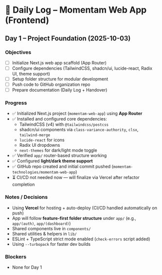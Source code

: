 # 📘 Daily Log – Momentam Web App (Frontend)

## Day 1 – Project Foundation (2025-10-03)

### Objectives

- [ ] Initialize Next.js web app scaffold (App Router)
- [ ] Configure dependencies (TailwindCSS, shadcn/ui, lucide-react, Radix UI, theme support)
- [ ] Setup folder structure for modular development
- [ ] Push code to GitHub organization repo
- [ ] Prepare documentation (Daily Log + Handover)

### Progress

- ✅ Initialized Next.js project (`momentam-web-app`) using **App Router**
- ✅ Installed and configured core dependencies:
  - TailwindCSS (v4) with `@tailwindcss/postcss`
  - shadcn/ui components via `class-variance-authority`, `clsx`, `tailwind-merge`
  - `lucide-react` for icons
  - Radix UI dropdowns
  - `next-themes` for dark/light mode toggle
- ✅ Verified `app/` router-based structure working
- ✅ Configured **light/dark theme support**
- ✅ GitHub repo created and initial commit pushed (`momentam-technologies/momentam-web-app`)
- ⏳ CI/CD not needed now — will finalize via Vercel after refactor completion

### Notes / Decisions

- Using **Vercel** for hosting + auto-deploy (CI/CD handled automatically on push)
- App will follow **feature-first folder structure** under `app/` (e.g., `app/(auth)`, `app/(dashboard)`)
- Shared components live in `components/`
- Shared utilities & helpers in `lib/`
- ESLint + TypeScript strict mode enabled (`check-errors` script added)
- Using `--turbopack` for faster dev builds

### Blockers

- None for Day 1
